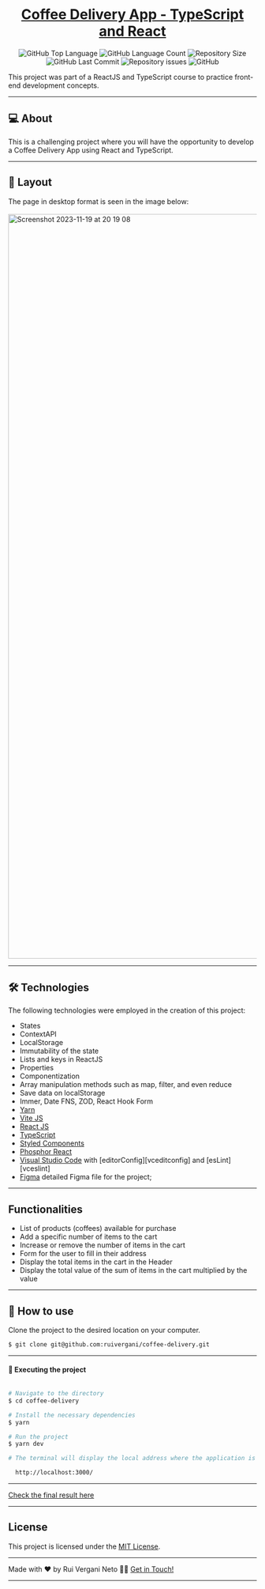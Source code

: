 <p align="center">
  <h1 align="center"><a href="">Coffee Delivery App - TypeScript and React</a></h1>
</p>

<p align="center" margin-top="25px" >
  <img alt="GitHub Top Language" src="https://img.shields.io/github/languages/top/ruivergani/ignite-timer">

  <img alt="GitHub Language Count" src="https://img.shields.io/github/languages/count/ruivergani/ignite-timer">

  <img alt="Repository Size" src="https://img.shields.io/github/repo-size/ruivergani/ignite-timer">

  <img alt="GitHub Last Commit" src="https://img.shields.io/github/last-commit/ruivergani/ignite-timer">

  <img alt="Repository issues" src="https://img.shields.io/github/issues/ruivergani/ignite-timer">

  <img alt="GitHub" src="https://img.shields.io/github/license/ruivergani/ignite-timer">
</p>

This project was part of a ReactJS and TypeScript course to practice front-end development concepts.
___

## 💻 About

This is a challenging project where you will have the opportunity to develop a Coffee Delivery App using React and TypeScript.

___

## 🎨 Layout
The page in desktop format is seen in the image below:
\
\
<img width="1507" alt="Screenshot 2023-11-19 at 20 19 08" src="https://github.com/ruivergani/ignite-timer/assets/70537459/4059004d-78e3-4012-b1e4-575646c26797">

___

## 🛠 Technologies

The following technologies were employed in the creation of this project:

- States
- ContextAPI
- LocalStorage
- Immutability of the state
- Lists and keys in ReactJS
- Properties
- Componentization
- Array manipulation methods such as map, filter, and even reduce
- Save data on localStorage
- Immer, Date FNS, ZOD, React Hook Form
- [Yarn](https://vitejs.dev/)
- [Vite JS](https://vitejs.dev/)
- [React JS](https://reactjs.org/)
- [TypeScript](https://www.typescriptlang.org/)
- [Styled Components](https://styled-components.com/)
- [Phosphor React](https://phosphoricons.com/)
- [Visual Studio Code](https://code.visualstudio.com/) with [editorConfig][vceditconfig] and [esLint][vceslint]
- [Figma](https://www.figma.com/file/QngNpEvtTk7XN61PObI3Ro/Ignite-Feed?type=design&node-id=26%3A12&mode=design&t=GL7dPs6g1RYCtsB6-1) detailed Figma file for the project;


___

## Functionalities

- List of products (coffees) available for purchase
- Add a specific number of items to the cart
- Increase or remove the number of items in the cart
- Form for the user to fill in their address
- Display the total items in the cart in the Header
- Display the total value of the sum of items in the cart multiplied by the value
  
___

## 🚀 How to use

Clone the project to the desired location on your computer.

```bash
$ git clone git@github.com:ruivergani/coffee-delivery.git
```
___

#### 🚧 Executing the project
```bash

# Navigate to the directory
$ cd coffee-delivery

# Install the necessary dependencies
$ yarn

# Run the project
$ yarn dev

# The terminal will display the local address where the application is running (something like this):

  http://localhost:3000/

```
___

[Check the final result here]()

___

## License

This project is licensed under the [MIT License](https://opensource.org/license/mit/).
___

Made with ❤️ by Rui Vergani Neto 👋🏽 [Get in Touch!](https://www.linkedin.com/in/ruivergani/)

---

